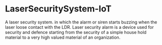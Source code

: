 # LaserSecuritySystem-IoT
A laser security system. in which the alarm or siren starts buzzing when the laser loose contact with the LDR. Laser security alarm is a device used for security and defence starting from the security of a simple house hold material to a very high valued material of an organization.
